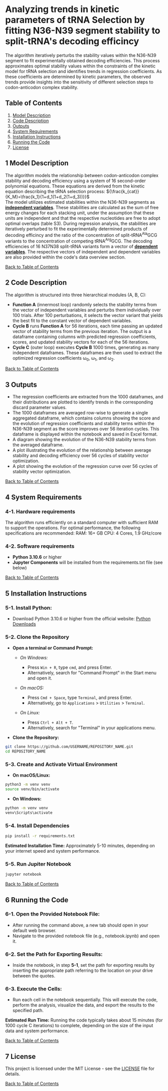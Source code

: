 ﻿# Analyzing trends in kinetic parameters of tRNA Selection by fitting N36-N39 segment stability to split-tRNA's decoding efficincy

The algorithm iteratively perturbs the stability values within the N36-N39 segment to fit experimentally obtained decoding efficiencies. This process approximates optimal stability values within the constraints of the kinetic model for tRNA selection and identifies trends in regression coefficients. As these coefficients are determined by kinetic parameters, the observed trends provide insights into the sensitivity of different selection steps to codon-anticodon complex stability.

## Table of Contents
1. [Model Description](#1-model-description)
2. [Code Description](#2-code-description)
3. [Outputs](#3-outputs)
4. [System Requirements](#4-system-requirements)
5. [Installation Instructions](#5-installation-instructions)
6. [Running the Code](#6-running-the-code)
7. [License](#7-License)
 

## 1 Model Description
The algorithm models the relationship between codon-anticodon complex stability and decoding efficiency using a system of 16 second-order polynomial equations. These equations are derived from the kinetic equation describing the tRNA selection process: ${\frac{k_{cat}}{K_M}=\frac{k_1}{1+d_1(1+d_2(1+d_3))}}$ \
The model utilizes estimated stabilities within the N36-N39 segments as [**independent variables**](split_tRNA_MANUSCRIPT/data/Data_1.xlsx). These stabilities are calculated as the sum of free energy changes for each stacking unit, under the assumption that these units are independent and that the respective nucleotides are free to adopt optimal overlaps (table S3). During regression analysis, the stabilities are iteratively perturbed to fit the experimentally determined products of decoding efficincy and the ratio of the concentration of split-tRNA<sup>Ala</sup>GCG variants to the concentration of competing tRNA<sup>Arg</sup>GCG. The decoding efficiencies of 16 N37N38 split-tRNA variants form a vector of [**dependent variables**](split_tRNA_MANUSCRIPT\data\Data_2.xlsx). 
The respective vectors of independent and dependent variables are also provided within the code's data overview section. 

[Back to Table of Contents](#table-of-contents)

## 2 Code Description
The algorithm is structured into three hierarchical modules (A, B, C):
- **Function A** (innermost loop) randomly selects the stability terms from the vector of independent variables and perturbs them individually over 100 trials. After 100 perturbations, it selects the vector variant that yields the best fit to the constant vector of dependent variables.
- **Cycle B** runs **Function A** for 56 iterations, each time passing an updated vector of stability terms from the previous iteration. The output is a dataframe containing columns with predicted regression coefficients, scores, and updated stability vectors for each of the 56 iterations. 
- **Cycle C** (outer loop) executes **Cycle B** 1000 times, generating as many independent dataframes. These dataframes are then used to extract the optimized regression coefficients ω<sub>0</sub>, ω<sub>1</sub>, and ω<sub>2</sub>.

[Back to Table of Contents](#table-of-contents)

## 3 Outputs
* The regression coefficients are extracted from the 1000 dataframes, and their distributions are plotted to identify trends in the corresponding discard parameter values.
* The 1000 dataframes are averaged row-wise to generate a single aggregated dataframe, which contains columns showing the score and the evolution of regression coefficients and stability terms within the N36-N39 segment as the score improves over 56 iteration cycles. This dataframe is displayed within the notebook and saved in Excel format.
* A diagram showing the evolution of the N36-N39 stability terms from the averaged dataframe.
* A plot illustrating the evolution of the relationship between average stability and decoding efficiency over 56 cycles of stability vector optimization.
* A plot showing the evolution of the regression curve over 56 cycles of stability vector optimization.

[Back to Table of Contents](#table-of-contents)

## 4 System Requirements

### 4-1. Hardware requirements
The algorithm runs efficiently on a standard computer with sufficient RAM to support the operations. 
For optimal performance, the following specifications are recommended:
RAM: 16+ GB
CPU: 4 Cores, 1.9 GHz/core

### 4-2. Software requirements
- **Python 3.10.6** or higher
- **Jupyter Components** will be installed from the requirements.txt file (see below)

[Back to Table of Contents](#table-of-contents)

## 5 Installation Instructions

### 5-1. Install Python:
* Download Python 3.10.6 or higher from the official website: [Python Downloads](https://www.python.org/downloads/)

### 5-2. Clone the Repository

* **Open a terminal or Command Prompt:**

    - *On Windows:*
      - Press `Win + R`, type `cmd`, and press Enter.
      - Alternatively, search for "Command Prompt" in the Start menu and open it.

    - *On macOS:*
      - Press `Cmd + Space`, type `Terminal`, and press Enter.
      - Alternatively, go to `Applications` > `Utilities` > `Terminal`.

    - *On Linux:*
      - Press `Ctrl + Alt + T`.
      - Alternatively, search for "Terminal" in your applications menu.


* **Clone the Repository:**
```sh
git clone https://github.com/USERNAME/REPOSITORY_NAME.git
cd REPOSITORY_NAME
```

### 5-3. Create and Activate Virtual Environment
* **On macOS/Linux:**
```sh
python3 -m venv venv
source venv/bin/activate
```
* **On Windows:**
```sh
python -m venv venv
venv\Scripts\activate
```
### 5-4. Install Dependencies
```sh
pip install -r requirements.txt
```
**Estimated Installation Time:** Approximately 5-10 minutes, depending on your internet speed and system performance.

### 5-5. Run Jupiter Notebook 
```sh
jupyter notebook
```
[Back to Table of Contents](#table-of-contents)

## 6 Running the Code
### 6-1. Open the Provided Notebook File:

* After running the command above, a new tab should open in your default web browser.
* Navigate to the provided notebook file (e.g., notebook.ipynb) and open it.

### 6-2. Set the Path for Exporting Results:

* Inside the notebook, in step **5-1**, set the path for exporting results by inserting the appropriate path referring to the location on your drive between the quotes.

### 6-3. Execute the Cells:

* Run each cell in the notebook sequentially. This will execute the code, perform the analysis, visualize the data, and export the results to the specified path.

**Estimated Run Time:** Running the code typically takes about 15 minutes (for 1000 cycle C iterations) to complete, depending on the size of the input data and system performance.

[Back to Table of Contents](#table-of-contents)

## 7 License
This project is licensed under the MIT License - see the [LICENSE](./OSI_License.ipynb) file for details. 

[Back to Table of Contents](#table-of-contents)
